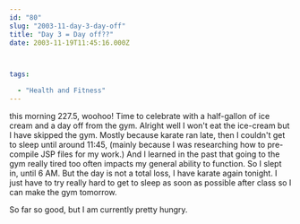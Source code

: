 ```yaml
---
id: "80"
slug: "2003-11-day-3-day-off"
title: "Day 3 = Day off??"
date: 2003-11-19T11:45:16.000Z



tags:

  - "Health and Fitness"
---
```

<div class="sqs-html-content">
  <p>this morning 227.5, woohoo!
Time to celebrate with a half-gallon of ice cream and a day off from the gym.  Alright well I won't eat the ice-cream but I have skipped the gym.  Mostly because karate ran late, then I couldn't get to sleep until around 11:45, (mainly because I was researching how to pre-compile JSP files for my work.)  And I learned in the past that going to the gym really tired too often impacts my general ability to function.  So I slept in, until 6 AM.  But the day is not a total loss, I have karate again tonight.  I just have to try really hard to get to sleep as soon as possible after class so I can make the gym tomorrow.  </p>
<p>So far so good, but I am currently pretty hungry.</p>
</div>
